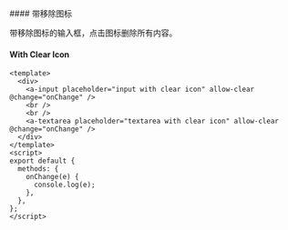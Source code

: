 <cn>
#### 带移除图标 

带移除图标的输入框，点击图标删除所有内容。
</cn>
<us>
#### With Clear Icon
</us>

```tpl
<template>
  <div>
    <a-input placeholder="input with clear icon" allow-clear @change="onChange" />
    <br />
    <br />
    <a-textarea placeholder="textarea with clear icon" allow-clear @change="onChange" />
  </div>
</template>
<script>
export default {
  methods: {
    onChange(e) {
      console.log(e);
    },
  },
};
</script>
```